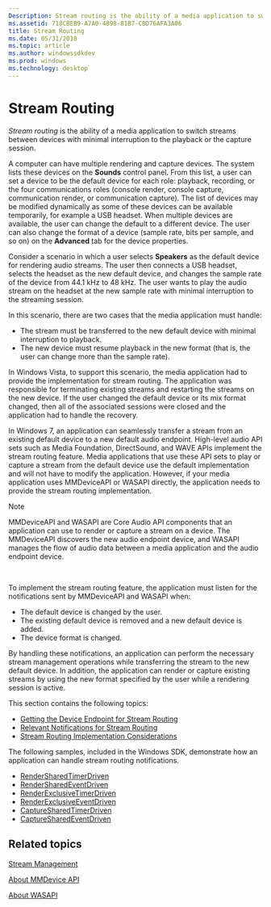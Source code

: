 ```yaml
---
Description: Stream routing is the ability of a media application to switch streams between devices with minimal interruption to the playback or the capture session.
ms.assetid: 718CBEB9-A7A0-4898-81B7-CBD76AFA3A06
title: Stream Routing
ms.date: 05/31/2018
ms.topic: article
ms.author: windowssdkdev
ms.prod: windows
ms.technology: desktop
---
```


# Stream Routing

*Stream routing* is the ability of a media application to switch streams between devices with minimal interruption to the playback or the capture session.

A computer can have multiple rendering and capture devices. The system lists these devices on the **Sounds** control panel. From this list, a user can set a device to be the default device for each role: playback, recording, or the four communications roles (console render, console capture, communication render, or communication capture). The list of devices may be modified dynamically as some of these devices can be available temporarily, for example a USB headset. When multiple devices are available, the user can change the default to a different device. The user can also change the format of a device (sample rate, bits per sample, and so on) on the **Advanced** tab for the device properties.

Consider a scenario in which a user selects **Speakers** as the default device for rendering audio streams. The user then connects a USB headset, selects the headset as the new default device, and changes the sample rate of the device from 44.1 kHz to 48 kHz. The user wants to play the audio stream on the headset at the new sample rate with minimal interruption to the streaming session.

In this scenario, there are two cases that the media application must handle:

-   The stream must be transferred to the new default device with minimal interruption to playback.
-   The new device must resume playback in the new format (that is, the user can change more than the sample rate).

In Windows Vista, to support this scenario, the media application had to provide the implementation for stream routing. The application was responsible for terminating existing streams and restarting the streams on the new device. If the user changed the default device or its mix format changed, then all of the associated sessions were closed and the application had to handle the recovery.

In Windows 7, an application can seamlessly transfer a stream from an existing default device to a new default audio endpoint. High-level audio API sets such as Media Foundation, DirectSound, and WAVE APIs implement the stream routing feature. Media applications that use these API sets to play or capture a stream from the default device use the default implementation and will not have to modify the application. However, if your media application uses MMDeviceAPI or WASAPI directly, the application needs to provide the stream routing implementation.

> [!Note]  
> MMDeviceAPI and WASAPI are Core Audio API components that an application can use to render or capture a stream on a device. The MMDeviceAPI discovers the new audio endpoint device, and WASAPI manages the flow of audio data between a media application and the audio endpoint device.

 

To implement the stream routing feature, the application must listen for the notifications sent by MMDeviceAPI and WASAPI when:

-   The default device is changed by the user.
-   The existing default device is removed and a new default device is added.
-   The device format is changed.

By handling these notifications, an application can perform the necessary stream management operations while transferring the stream to the new default device. In addition, the application can render or capture existing streams by using the new format specified by the user while a rendering session is active.

This section contains the following topics:

-   [Getting the Device Endpoint for Stream Routing](getting-the-default-device-endpoint-for-stream-routing.md)
-   [Relevant Notifications for Stream Routing](relevant-device-notifications-for-stream-routing.md)
-   [Stream Routing Implementation Considerations](stream-routing-implementation-considerations.md)

The following samples, included in the Windows SDK, demonstrate how an application can handle stream routing notifications.

-   [RenderSharedTimerDriven](rendersharedtimerdriven.md)
-   [RenderSharedEventDriven](rendersharedeventdriven.md)
-   [RenderExclusiveTimerDriven](renderexclusivetimerdriven.md)
-   [RenderExclusiveEventDriven](renderexclusiveeventdriven.md)
-   [CaptureSharedTimerDriven](capturesharedtimerdriven.md)
-   [CaptureSharedEventDriven](capturesharedeventdriven.md)

## Related topics

<dl> <dt>

[Stream Management](stream-management.md)
</dt> <dt>

[About MMDevice API](mmdevice-api.md)
</dt> <dt>

[About WASAPI](wasapi.md)
</dt> </dl>

 

 



